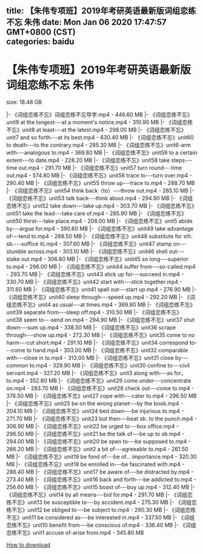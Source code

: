
title: 【朱伟专项班】2019年考研英语最新版词组恋练不忘 朱伟
date: Mon Jan 06 2020 17:47:57 GMT+0800 (CST)    
categories: baidu
---

# 【朱伟专项班】2019年考研英语最新版词组恋练不忘 朱伟
size: 18.48 GB
 
 
|- 《词组恋练不忘》词组恋练不忘导学.mp4 - 446.60 MB
|- 《词组恋练不忘》unit9 at the longest---at a moment's notice.mp4 - 310.90 MB
|- 《词组恋练不忘》unit8 at least---at the latest.mp4 - 298.00 MB
|- 《词组恋练不忘》unit7 and so forth---at its best.mp4 - 630.40 MB
|- 《词组恋练不忘》unit60 to death---to the contrary.mp4 - 285.30 MB
|- 《词组恋练不忘》unit6-arm with---analogous to.mp4 - 369.80 MB
|- 《词组恋练不忘》unit59 to a certain extent---to date.mp4 - 228.20 MB
|- 《词组恋练不忘》unit58 take steps---time out.mp4 - 291.70 MB
|- 《词组恋练不忘》unit57 turn round---time out.mp4 - 574.80 MB
|- 《词组恋练不忘》unit56 trace to---turn over.mp4 - 290.40 MB
|- 《词组恋练不忘》unit55 throw up---trace to.mp4 - 288.70 MB
|- 《词组恋练不忘》unit54 think back（to）---throw out.mp4 - 285.10 MB
|- 《词组恋练不忘》unit53 talk back---think about.mp4 - 294.90 MB
|- 《词组恋练不忘》unit52 take down---take up.mp4 - 303.70 MB
|- 《词组恋练不忘》unit51 take the lead---take care of.mp4 - 285.90 MB
|- 《词组恋练不忘》unit50 thirst---take place.mp4 - 208.00 MB
|- 《词组恋练不忘》unit5 abide  by---argue for.mp4 - 390.60 MB
|- 《词组恋练不忘》unit49 take advantage of---tend to.mp4 - 288.50 MB
|- 《词组恋练不忘》unit48 substitute for sth. sb.---suffice it(.mp4 - 307.60 MB
|- 《词组恋练不忘》unit47 stamp on---stumble across.mp4 - 303.10 MB
|- 《词组恋练不忘》unit46 shell out---stake out.mp4 - 306.80 MB
|- 《词组恋练不忘》unit45 so long---superior to.mp4 - 296.00 MB
|- 《词组恋练不忘》unit44 suffer from---so-called.mp4 - 293.70 MB
|- 《词组恋练不忘》unit43 stick up for---succeed in.mp4 - 330.70 MB
|- 《词组恋练不忘》unit42 start with---stick together.mp4 - 311.60 MB
|- 《词组恋练不忘》unit41 spell out---start up.mp4 - 276.90 MB
|- 《词组恋练不忘》unit40 sleep through---speed  up.mp4 - 292.20 MB
|- 《词组恋练不忘》unit4 as usual---at times.mp4 - 369.80 MB
|- 《词组恋练不忘》unit39 separate from---sleep off.mp4 - 310.50 MB
|- 《词组恋练不忘》unit38 seem to---send on.mp4 - 294.90 MB
|- 《词组恋练不忘》unit37 shut down---sum up.mp4 - 338.50 MB
|- 《词组恋练不忘》unit36 scrape through---show up.mp4 - 272.30 MB
|- 《词组恋练不忘》unit35 come to no harm---cut short.mp4 - 291.10 MB
|- 《词组恋练不忘》unit34 correspond to---come to hand.mp4 - 303.00 MB
|- 《词组恋练不忘》unit32 comparable with---close in to.mp4 - 313.00 MB
|- 《词组恋练不忘》unit31 close by---common to.mp4 - 329.90 MB
|- 《词组恋练不忘》unit30 confine to---civil servant.mp4 - 327.20 MB
|- 《词组恋练不忘》unit3 along with---as for，to.mp4 - 352.80 MB
|- 《词组恋练不忘》unit29 come under---concentrate on.mp4 - 283.70 MB
|- 《词组恋练不忘》unit28 check out---come to.mp4 - 376.50 MB
|- 《词组恋练不忘》unit27 cope with---cater to.mp4 - 296.50 MB
|- 《词组恋练不忘》unit25 be on the wrong planet---by the book.mp4 - 204.10 MB
|- 《词组恋练不忘》unit24 bed down---be injurious to.mp4 - 271.70 MB
|- 《词组恋练不忘》unit23 but then---beat sb. to the punch.mp4 - 306.90 MB
|- 《词组恋练不忘》unit22 be urged to---box office.mp4 - 296.50 MB
|- 《词组恋练不忘》unit21 be the talk of---be up to sb.mp4 - 294.00 MB
|- 《词组恋练不忘》unit20 be open to---be supposed to.mp4 - 266.20 MB
|- 《词组恋练不忘》unit2 a bit of---agreeable to.mp4 - 261.50 MB
|- 《词组恋练不忘》unit19 be fond of---be of... importance.mp4 - 320.30 MB
|- 《词组恋练不忘》unit18 be enrolled in---be fascinated with.mp4 - 286.40 MB
|- 《词组恋练不忘》unit17 be aware of---be distracted by.mp4 - 273.40 MB
|- 《词组恋练不忘》unit16 back and forth---be addicted to.mp4 - 256.60 MB
|- 《词组恋练不忘》unit15 boast of---buy up.mp4 - 312.40 MB
|- 《词组恋练不忘》unit14 by all means---bid for.mp4 - 291.70 MB
|- 《词组恋练不忘》unit13 be susceptible to---by accident.mp4 - 275.30 MB
|- 《词组恋练不忘》unit12 be obliged to---be subject to.mp4 - 290.30 MB
|- 《词组恋练不忘》unit11 be considered as---be interested in.mp4 - 337.50 MB
|- 《词组恋练不忘》unit10 benefit from---be conscious of.mp4 - 336.40 MB
|- 《词组恋练不忘》unit1 accuse of-arise from.mp4 - 345.80 MB

[How to download](https://bpcam.bemobtrk.com/go/2ceec3aa-1ca2-46d6-b9ff-aaa5c184517c?jno=2669)